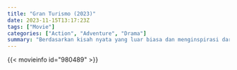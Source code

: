 ```yaml
---
title: "Gran Turismo (2023)"
date: 2023-11-15T13:17:23Z
tags: ["Movie"]
categories: ["Action", "Adventure", "Drama"]
summary: "Berdasarkan kisah nyata yang luar biasa dan menginspirasi dari sebuah tim underdog - seorang gamer kelas pekerja yang sedang berjuang, mantan pembalap mobil yang gagal, dan seorang eksekutif motorsport yang idealis - yang mempertaruhkan segalanya untuk mengikuti olahraga paling elit di dunia. ."
---
```



  <mux-player stream-type="on-demand"
  src="https://kp3d-my.sharepoint.com/personal/ryoo_kp3d_onmicrosoft_com/_layouts/15/download.aspx?share=EfinKJdTyG9OquOjkNplp2sB7ULSXgKdUCTm7q2QbMbyBA" metadata-video-title="Gran Turismo (2023)" prefer-playback="mse" controls>
  </mux-player>
  
  {{< movieinfo id="980489" >}}
  
  <script src="https://cdn.jsdelivr.net/npm/@mux/mux-player"></script>
  
   <script id="02lDwTVrYkqy00u5LiqI1MkfdtchqWz02yEOibSUkq6F7M" type="application/ld+json">
 {
  "@context": "https://schema.org/",
  "@type": "VideoObject",
  "name": "Gran Turismo",
  "contentUrl": "https://stream.mux.com/I2wgi006ucCwcnpUvgqEDptrP5GowlT8ATwplA78Z1S00.m3u8?min_resolution=480p",
  "thumbnailUrl": "https://www.themoviedb.org/t/p/original/9vj1ETdD0V08Fu7yO66NG7EJeA6.jpg?width=314&fit_mode=preserve&time=25",
  "uploadDate": "2023-09-26T14:20:38Z",
}

</script>